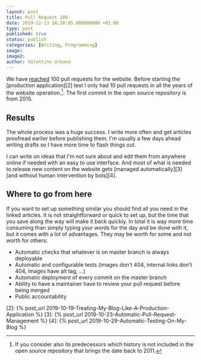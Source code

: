 ```yaml
---
layout: post
title: Pull Request 100
date: 2019-12-13 16:28:05.000000000 +01:00
type: post
published: true
status: publish
categories: [Writing, Programming]
image:
image2:
author: Valentino Urbano
---
```


We have [reached][1] 100 pull requests for the website. Before starting the [production application][2] test I only had 10 pull requests in all the years of the website operation.[^1]. The first commit in the open source repository is from 2015.

## Results

The whole process was a huge success. I write more often and get articles proofread earlier before publishing them. I'm usually a few days ahead writing drafts so I have more time to flash things out.

I can write on ideas that I'm not sure about and edit them from anywhere online if needed with an easy to use interface. And most of what is needed to release new content on the website gets [managed automatically][3] [and without human intervention by bots][4].

## Where to go from here

If you want to set up something similar you should find all you need in the linked articles. It is not straightforward or quick to set up, but the time that you save along the way will make it back quickly. In total it is way more time consuming than simply typing your words for the day and be done with it, but it comes with a lot of advantages. They may be worth for some and not worth for others:

- Automatic checks that whatever is on master branch is always deployable
- Automatic and configurable tests (images don't 404, internal links don't 404, images have alt tag, ...)
- Automatic deployment of every commit on the master branch
- Ability to have a maintainer have to review your pull request before being merged
- Public accountability

[1]: https://github.com/valeIT/valeIT.github.io/pull/100
[2]: {% post_url 2019-10-19-Treating-My-Blog-Like-A-Production-Application %}
[3]: {% post_url 2019-10-23-Automatic-Pull-Request-Management %}
[4]: {% post_url 2019-10-29-Automatic-Testing-On-My-Blog %}

[^1]: If you consider also its predecessors which history is not included in the open source repository that brings the date back to 2011.